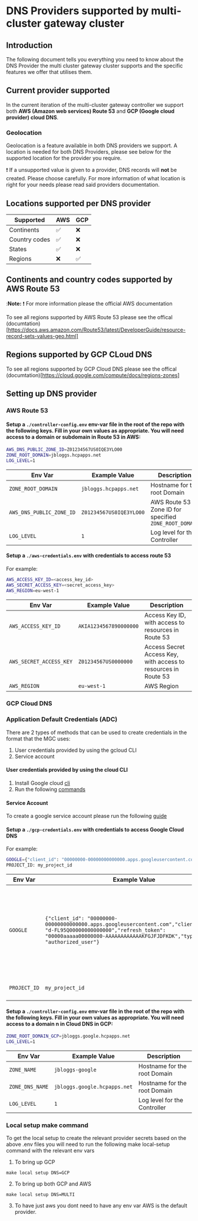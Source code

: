 # DNS Providers supported by multi-cluster gateway cluster

## Introduction
The following document tells you everything you need to know about the DNS Provider the multi cluster gateway cluster supports and the specific features we offer that utilises them.

## Current provider supported

In the current iteration of the multi-cluster gateway controller we support both **AWS (Amazon web services) Route 53** and **GCP (Google cloud provider) cloud DNS**. 

### Geolocation

Geolocation is a feature available in both DNS providers we support. A location is needed for both DNS Providers, please see below for the supported location for the provider you require.

:exclamation:
If a unsupported value is given to a provider, DNS records will **not** be created. Please choose carefully. For more information of what location is right for your needs please read said providers documentation. 

## Locations supported per DNS provider

| Supported     | AWS | GCP |
|---------------|-----|-----|
| Continents    | :white_check_mark: |  :x: |
| Country codes | :white_check_mark: |  :x:  |
| States        | :white_check_mark: |  :x:  |
| Regions       |  :x:  | :white_check_mark: |  

## Continents and country codes supported by AWS Route 53

:**Note:** :exclamation: For more information please the official AWS documentation 

To see all regions supported by AWS Route 53 please see the offical (documtation)[https://docs.aws.amazon.com/Route53/latest/DeveloperGuide/resource-record-sets-values-geo.html]

## Regions supported by GCP CLoud DNS

To see all regions supported by GCP Cloud DNS please see the offical (documtation)[https://cloud.google.com/compute/docs/regions-zones]
## Setting up DNS provider

### AWS Route 53

#### Setup a `./controller-config.env` env-var file in the root of the repo with the following keys. Fill in your own values as appropriate. You will need access to a domain or subdomain in Route 53 in AWS:

  ```bash
  AWS_DNS_PUBLIC_ZONE_ID=Z01234567US0IQE3YLO00
  ZONE_ROOT_DOMAIN=jbloggs.hcpapps.net
  LOG_LEVEL=1
  ```

  | Env Var                  | Example Value           | Description                                           |
  |--------------------------|-------------------------|-------------------------------------------------------|
  | `ZONE_ROOT_DOMAIN`       | `jbloggs.hcpapps.net`   | Hostname for the root Domain                          |
  | `AWS_DNS_PUBLIC_ZONE_ID` | `Z01234567US0IQE3YLO00` | AWS Route 53 Zone ID for specified `ZONE_ROOT_DOMAIN` |
  | `LOG_LEVEL`              | `1`                     | Log level for the Controller                          |

#### Setup a `./aws-credentials.env` with credentials to access route 53

  For example:

```bash
AWS_ACCESS_KEY_ID=<access_key_id>
AWS_SECRET_ACCESS_KEY=<secret_access_key>
AWS_REGION=eu-west-1
```

  | Env Var                 | Example Value          | Description                                                    |
  |-------------------------|------------------------|----------------------------------------------------------------|
  | `AWS_ACCESS_KEY_ID`     | `AKIA1234567890000000` | Access Key ID, with access to resources in Route 53            |
  | `AWS_SECRET_ACCESS_KEY` | `Z01234567US0000000`   | Access Secret Access Key, with access to resources in Route 53 |
  | `AWS_REGION`            | `eu-west-1`            | AWS Region                                                     |

### GCP Cloud DNS 

### Application Default Credentials (ADC)
There are 2 types of methods that can be used to create credentials in the format that the MGC uses:
1. User credentials provided by using the gcloud CLI
2. Service account

#### User credentials provided by using the cloud CLI

1. Install Google cloud [cli](https://cloud.google.com/sdk/docs/install)
2. Run the following [commands](https://cloud.google.com/docs/authentication/application-default-credentials#personal)

#### Service Account

To create a google service account please run the following [guide](https://cloud.google.com/docs/authentication/application-default-credentials#attached-sa)


#### Setup a `./gcp-credentials.env` with credentials to access Google Cloud DNS

  For example:

``` bash
GOOGLE={"client_id": "00000000-00000000000000.apps.googleusercontent.com","client_secret": "d-FL95Q00000000000000","refresh_token": "00000aaaaa00000000-AAAAAAAAAAAAKFGJFJDFKDK","type": "authorized_user"}
PROJECT_ID: my_project_id

```

  | Env Var                 | Example Value          | Description                                                    |
  |-------------------------|------------------------|----------------------------------------------------------------|
  | `GOOGLE`     | `{"client_id": "00000000-00000000000000.apps.googleusercontent.com","client_secret": "d-FL95Q00000000000000","refresh_token": "00000aaaaa00000000-AAAAAAAAAAAAKFGJFJDFKDK","type": "authorized_user"}` |  This is the json created from either the credential created by the cli or the json from the Service account             |
  | `PROJECT_ID` | `my_project_id`   | ID to the google project |

#### Setup a `./controller-config.env` env-var file in the root of the repo with the following keys. Fill in your own values as appropriate. You will need access to a domain n in Cloud DNS in GCP:

  ```bash
  ZONE_ROOT_DOMAIN_GCP=jbloggs.google.hcpapps.net
  LOG_LEVEL=1
  ```

  | Env Var                  | Example Value           | Description                                           |
  |--------------------------|-------------------------|-------------------------------------------------------|
  | `ZONE_NAME`       | `jbloggs-google`   | Hostname for the root Domain                          |
  | `ZONE_DNS_NAME` | `jbloggs.google.hcpapps.net`   | Hostname for the root Domain                          |
  | `LOG_LEVEL`              | `1`                     | Log level for the Controller                          |


### Local setup make command
To get the local setup to create the relevant provider secrets based on the above .env files you will need to run the following make local-setup command with the relevant env vars 

1. To bring up GCP 
```
make local setup DNS=GCP
```
2. To bring up both GCP and AWS
```
make local setup DNS=MULTI
```
3. To have just aws you dont need to have any env var AWS is the default provider.